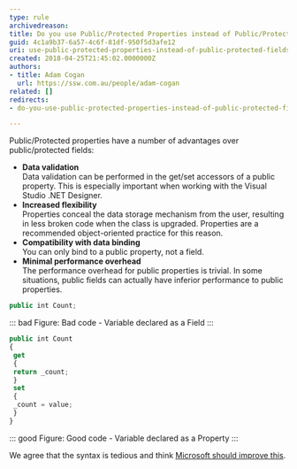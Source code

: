 ```yaml
---
type: rule
archivedreason: 
title: Do you use Public/Protected Properties instead of Public/Protected Fields?
guid: 4c1a9b37-6a57-4c6f-81df-950f5d3afe12
uri: use-public-protected-properties-instead-of-public-protected-fields
created: 2018-04-25T21:45:02.0000000Z
authors:
- title: Adam Cogan
  url: https://ssw.com.au/people/adam-cogan
related: []
redirects:
- do-you-use-public-protected-properties-instead-of-public-protected-fields

---
```


Public/Protected properties have a number of advantages over public/protected fields:

* **Data validation**  
  Data validation can be performed in the get/set accessors of a public property. This is especially important when working with the Visual Studio .NET Designer.
* **Increased flexibility**  
  Properties conceal the data storage mechanism from the user, resulting in less broken code when the class is upgraded. Properties are a recommended object-oriented practice for this reason.
* **Compatibility with data binding**  
  You can only bind to a public property, not a field.
* **Minimal performance overhead**  
The performance overhead for public properties is trivial. In some situations, public fields can actually have inferior performance to public properties.


<!--endintro-->

``` js
public int Count;
```

::: bad
Figure: Bad code - Variable declared as a Field
:::


``` js
public int Count
{
 get
 {
 return _count;
 }
 set
 {
 _count = value; 
 }
}
```

::: good
Figure: Good code - Variable declared as a Property
:::

We agree that the syntax is tedious and think [Microsoft should improve this](https://www.ssw.com.au/ssw/Standards/BetterSoftwareSuggestions/VisualStudio.aspx#PropertyShortcut).
